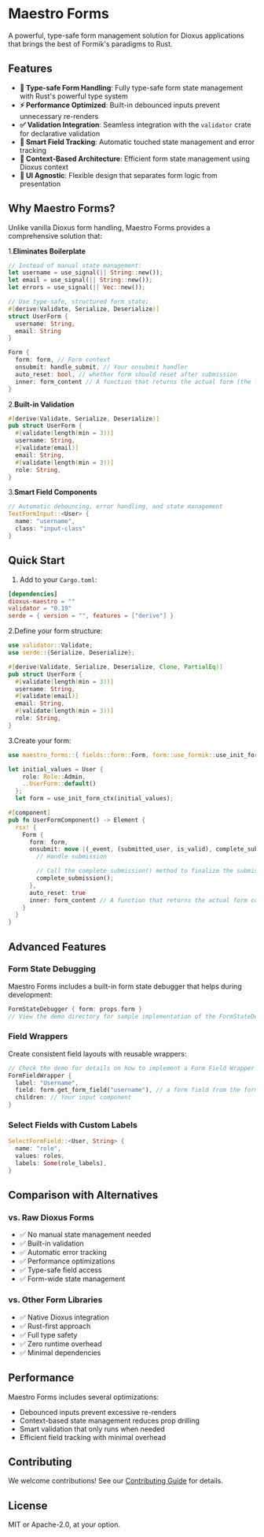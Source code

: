 # Maestro Forms

A powerful, type-safe form management solution for Dioxus applications that brings the best of Formik's paradigms to Rust.

## Features

- **🦀 Type-safe Form Handling**: Fully type-safe form state management with Rust's powerful type system
- **⚡ Performance Optimized**: Built-in debounced inputs prevent unnecessary re-renders
- **✅ Validation Integration**: Seamless integration with the `validator` crate for declarative validation
- **🔄 Smart Field Tracking**: Automatic touched state management and error tracking
- **🎯 Context-Based Architecture**: Efficient form state management using Dioxus context
- **🎨 UI Agnostic**: Flexible design that separates form logic from presentation

## Why Maestro Forms?

Unlike vanilla Dioxus form handling, Maestro Forms provides a comprehensive solution that:

1.**Eliminates Boilerplate**

```rust
// Instead of manual state management:
let username = use_signal(|| String::new());
let email = use_signal(|| String::new());
let errors = use_signal(|| Vec::new());

// Use type-safe, structured form state:
#[derive(Validate, Serialize, Deserialize)]
struct UserForm {
  username: String,
  email: String
}

Form {
  form: form, // Form context
  onsubmit: handle_submit, // Your onsubmit handler
  auto_reset: bool, // whether form should reset after submission
  inner: form_content // A function that returns the actual form (the form component)
}
```

2.**Built-in Validation**

```rust
#[derive(Validate, Serialize, Deserialize)]
pub struct UserForm {
  #[validate(length(min = 3))]
  username: String,
  #[validate(email)]
  email: String,
  #[validate(length(min = 3))]
  role: String,
}
```

3.**Smart Field Components**

```rust
// Automatic debouncing, error handling, and state management
TextFormInput::<User> {
  name: "username",
  class: "input-class"
}
```

## Quick Start

1. Add to your `Cargo.toml`:

```toml
[dependencies]
dioxus-maestro = ""
validator = "0.19"
serde = { version = "", features = ["derive"] }
```

2.Define your form structure:

```rust
use validator::Validate;
use serde::{Serialize, Deserialize};

#[derive(Validate, Serialize, Deserialize, Clone, PartialEq)]
pub struct UserForm {
  #[validate(length(min = 3))]
  username: String,
  #[validate(email)]
  email: String,
  #[validate(length(min = 3))]
  role: String,
}
```

3.Create your form:

```rust
use maestro_forms::{ fields::form::Form, form::use_formik::use_init_form_ctx };

let initial_values = User {
    role: Role::Admin,
    ..UserForm::default()
  };
  let form = use_init_form_ctx(initial_values);

#[component]
pub fn UserFormComponent() -> Element {
  rsx! {
    Form {
      form: form,
      onsubmit: move |(_event, (submitted_user, is_valid), complete_submission): (FormEvent, FormResult<User>, Box<dyn FnOnce()>)| {
        // Handle submission

        // Call the complete_submission() method to finalize the submission process and update form states. 
        complete_submission();
      },
      auto_reset: true
      inner: form_content // A function that returns the actual form component
    }
  }
}
```

## Advanced Features

### Form State Debugging

Maestro Forms includes a built-in form state debugger that helps during development:

```rust
FormStateDebugger { form: props.form }
// View the demo directory for sample implementation of the FormStateDebugger
```

### Field Wrappers

Create consistent field layouts with reusable wrappers:

```rust
// Check the demo for details on how to implement a Form Field Wrapper
FormFieldWrapper {
  label: "Username",
  field: form.get_form_field("username"), // a form field from the form context
  children: // Your input component
}
```

### Select Fields with Custom Labels

```rust
SelectFormField::<User, String> {
  name: "role",
  values: roles,
  labels: Some(role_labels),
}
```

## Comparison with Alternatives

### vs. Raw Dioxus Forms

- ✅ No manual state management needed
- ✅ Built-in validation
- ✅ Automatic error tracking
- ✅ Performance optimizations
- ✅ Type-safe field access
- ✅ Form-wide state management

### vs. Other Form Libraries

- ✅ Native Dioxus integration
- ✅ Rust-first approach
- ✅ Full type safety
- ✅ Zero runtime overhead
- ✅ Minimal dependencies

## Performance

Maestro Forms includes several optimizations:

- Debounced inputs prevent excessive re-renders
- Context-based state management reduces prop drilling
- Smart validation that only runs when needed
- Efficient field tracking with minimal overhead

## Contributing

We welcome contributions! See our [Contributing Guide](CONTRIBUTING.md) for details.

## License

MIT or Apache-2.0, at your option.
